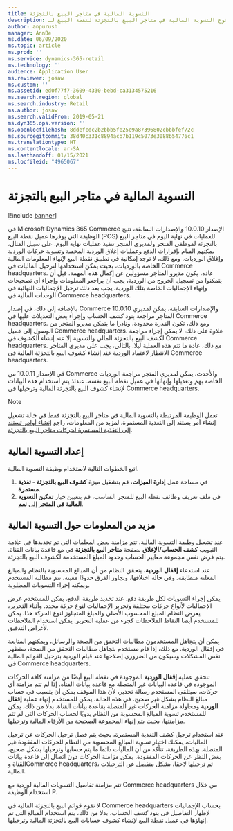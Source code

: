 ```yaml
---
title: التسوية المالية في متاجر البيع بالتجزئة
description: يصف هذا الموضوع التسوية المالية في متاجر البيع بالتجزئة لنقطة البيع لـ Microsoft Dynamics 365 Commerce.
author: anpurush
manager: AnnBe
ms.date: 06/09/2020
ms.topic: article
ms.prod: ''
ms.service: dynamics-365-retail
ms.technology: ''
audience: Application User
ms.reviewer: josaw
ms.custom: ''
ms.assetid: ed0f77f7-3609-4330-bebd-ca3134575216
ms.search.region: global
ms.search.industry: Retail
ms.author: josaw
ms.search.validFrom: 2019-05-21
ms.dyn365.ops.version: ''
ms.openlocfilehash: 8ddefcdc2b2bbb5fe25e9a87396802cbbbfef72c
ms.sourcegitcommit: 38d40c331c8894acb7b119c5073e3088b54776c1
ms.translationtype: HT
ms.contentlocale: ar-SA
ms.lasthandoff: 01/15/2021
ms.locfileid: "4965067"
---
```

# <a name="financial-reconciliation-in-retail-stores"></a>التسوية المالية في متاجر البيع بالتجزئة

[!include [banner](includes/banner.md)]

في Microsoft Dynamics 365 Commerce الإصدار 10.0.10 والإصدارات السابقة، تتيح الوظيفة التي يوفرها عميل نقطة البيع (POS) للعمليات في نهاية اليوم في متاجر البيع بالتجزئة لموظفي المتجر ولمديري المتجر تنفيذ عمليات نهاية اليوم. على سبيل المثال، يمكنهم القيام بإقرارات الدفع وعمليات إغلاق الوردية المخفية وتسوية حركات الوردية وإغلاق الورديات. ومع ذلك، لا توجد إمكانية في تطبيق نقطة البيع لإنهاء المعلومات المالية الخاصة بالورديات، بحيث يمكن استخدامها لترحيل الماليات في Commerce headquarters. عادة، يكون مديرو المتاجر مسؤولين عن إكمال هذه المهمة. قبل أن يتمكنوا من تسجيل الخروج من الوردية، يجب أن يراجعو المعلومات وإجراء أي تصحيحات وإنهاء الإجماليات الخاصة بتلك الوردية. يجب بعد ذلك ترحيل الإجماليات النهائية في الوحدات المالية في Commerce headquarters.

بالإضافة إلى ذلك، في إصدار Commerce 10.0.10 والإصدارات السابقة، يمكن لمديري المتاجر مراجعة بنود كشف الحساب وإجراء بعض التعديلات عليها في Commerce headquarters. ومع ذلك، تكون القدرة محدودة، ونادرا ما يتمكن مديرو المتجر من الوصول إلى عميل Commerce headquarters. علاوة على ذلك، لا يمكن إجراء مراجعة لكشف البيع بالتجزئة المالي والتسوية إلا عند إنشاء الكشوف في Commerce headquarters. مع ذلك، عادة ما تتم هذه العملية ليلا. بالتالي، يجب على مديري المتاجر الانتظار لاعتماد الوردية عند إنشاء كشوف البيع بالتجزئة المالية في Commerce headquarters.

في الإصدار 10.0.11 من Commerce والأحدث، يمكن لمديري المتجر مراجعة الورديات الخاصة بهم وتعديلها وإنهائها في عميل نقطة البيع نفسه. عندئذ يتم استخدام هذه البيانات لإنشاء كشوف البيع بالتجزئة المالية وترحيلها في Commerce headquarters.

> [!NOTE]
> تعمل الوظيفة المرتبطة بالتسوية المالية في متاجر البيع بالتجزئة فقط في حالة تشغيل إنشاء أمر يستند إلى التغذية المستمرة‬. لمزيد من المعلومات، راجع [إنشاء أوامر تستند إلى التغذية المستمرة لحركات متاجر البيع بالتجزئة](trickle-feed.md).

## <a name="set-up-financial-reconciliation"></a>إعداد التسوية المالية

اتبع الخطوات التالية لاستخدام وظيفة التسوية المالية.

1. في مساحة عمل **إدارة الميزات**، قم بتشغيل ميزة **كشوف البيع بالتجزئة - تغذية مستمرة**.
1. في ملف تعريف وظائف نقطة البيع للمتجر المناسب، قم بتعيين خيار **تمكين التسوية المالية في المتجر** إلى **نعم**.

## <a name="more-information-about-financial-reconciliation"></a>مزيد من المعلومات حول التسوية المالية

عند تشغيل وظيفة التسوية المالية، تتم مزامنة بعض المعلمات التي تم تحديدها في علامة التبويب **كشف الحساب/الإغلاق** بصفحة **متاجر البيع بالتجزئة** في مع قاعدة بيانات القناة. يتم فرض نفس مجموعة معايير الحساب وحدود المبلغ المستخدمة لكشوف البيع بالتجزئة.

عند استدعاء **إقفال الوردية**، يتحقق النظام من أن المبالغ المحسوبة بالنظام والمبالغ المعلنة متطابقة. وفي حالة اختلافها، وتجاوز الفرق حدودًا معينة، تتم مطالبة المستخدم ويمكنه إجراء التسويات المطلوبة.

يمكن إجراء التسويات لكل طريقة دفع. عند تحديد طريقة الدفع، يمكن للمستخدم عرض الإجماليات لأنواع حركات مختلفة وتحرير الإجماليات لنوع حركة محدد. وأثناء التحرير، يعرض النظام المبلغ المحسوب الأصلي والمبلغ المتجاوز لنوع الحركة هذا. يمكن للمستخدم أيضا التقاط الملاحظات كجزء من عملية التحرير. يمكن استخدام الملاحظات لأغراض التدقيق.

يمكن أن يتجاهل المستخدمون مطالبات التحقق من الصحة والرسائل، ويمكنهم المتابعة في إقفال الوردية. مع ذلك، إذا قام مستخدم بتجاهل مطالبات التحقق من الصحة، ستظهر نفس المشكلات وسيكون من الضروري إصلاحها عند قيام الوردية بترحيل القوائم المالية في Commerce headquarters.

تتحقق عملية **إقفال الوردية** الموجودة في نقطة البيع أيضًا من مزامنة كافة الحركات الموجودة في قاعدة البيانات غير المتصلة مع قاعدة بيانات القناة. إذا لم تتم مزامنة أي حركات، سيتلقى المستخدم رسالة تحذير، لأن هذا الموقف يمكن أن يتسبب في حساب مبالغ النظام بشكل غير صحيح. في هذه الحالة، يمكن للمستخدم إنهاء عملية **إقفال الوردية** ومحاولة مزامنة الحركات غير المتصلة بقاعدة بيانات القناة. بدلا من ذلك، يمكن للمستخدم تسوية المبالغ المحسوبة من النظام يدويًا لحساب الحركات التي لم تتم مزامنتها، بحيث يتم إنهاء المجموعة الصحيحة من الأرقام المالية وترحيلها. 

عند استخدام ترحيل كشف التغذية المستمرة، بحيث يتم فصل ترحيل الحركات عن ترحيل الماليات، يمكنك اختيار تسوية المبالغ المحسوبة من النظام للحركات المفقودة غير المتصلة. بهذه الطريقة، تتأكد من أن الماليات دائما ما يتم حسابها وترحيلها بشكل صحيح، بغض النظر عن الحركات المفقودة. يمكن مزامنة الحركات دون اتصال إلى قاعدة بيانات القناة وCommerce headquarters، ثم ترحيلها لاحقا، بشكل منفصل عن الترحيلات المالية.

تتم مزامنة تفاصيل التسويات المالية لوردية مع Commerce headquarters من خلال استخدام الوظيفة P.

لا تقوم قوائم البيع بالتجزئة المالية في Commerce headquarters بحساب الإجماليات لإظهار التفاصيل في بنود كشف الحساب. بدلا من ذلك، يتم استخدام المبالغ التي تم إنهاؤها في عميل نقطة البيع لإنشاء كشوف حسابات البيع بالتجزئة المالية وترحيلها.
